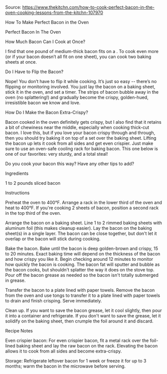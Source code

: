 Source: https://www.thekitchn.com/how-to-cook-perfect-bacon-in-the-oven-cooking-lessons-from-the-kitchn-107970

How To Make Perfect Bacon in the Oven

Perfect Bacon In The Oven

How Much Bacon Can I Cook at Once?


I find that one pound of medium-thick bacon fits on a . To cook even more (or if your bacon doesn’t all fit on one sheet), you can cook two baking sheets at once.

Do I Have to Flip the Bacon?


Nope! You don’t have to flip it while cooking. It’s just so easy -- there’s no flipping or monitoring involved. You just lay the bacon on a baking sheet, stick it in the oven, and set a timer. The strips of bacon bubble away in the oven (no splattering!) and gradually become the crispy, golden-hued, irresistible bacon we know and love.

How Do I Make the Bacon Extra-Crispy?


Bacon cooked in the oven definitely gets crispy, but I also find that it retains a bit of chewiness near the middle, especially when cooking thick-cut bacon. I love this, but if you love your bacon crispy through and through, then you should try baking it on top of a set over the baking sheet. Lifting the bacon up lets it cook from all sides and get even crispier. Just make sure to use an oven-safe cooling rack for baking bacon. This one below is one of our favorites: very sturdy, and a total steal!

Do you cook your bacon this way? Have any other tips to add?

Ingredients

1 to 2 pounds
sliced bacon

Instructions

Preheat the oven to 400°F. Arrange a rack in the lower third of the oven and heat to 400°F. If you're cooking 2 sheets of bacon, position a second rack in the top third of the oven.

Arrange the bacon on a baking sheet. Line 1 to 2 rimmed baking sheets with aluminum foil (this makes cleanup easier). Lay the bacon on the baking sheet(s) in a single layer. The bacon can be close together, but don't let it overlap or the bacon will stick during cooking.

Bake the bacon. Bake until the bacon is deep golden-brown and crispy, 15 to 20 minutes. Exact baking time will depend on the thickness of the bacon and how crispy you like it. Begin checking around 12 minutes to monitor how quickly the bacon is cooking. The bacon fat will sputter and bubble as the bacon cooks, but shouldn't splatter the way it does on the stove top. Pour off the bacon grease as needed so the bacon isn't totally submerged in grease.

Transfer the bacon to a plate lined with paper towels. Remove the bacon from the oven and use tongs to transfer it to a plate lined with paper towels to drain and finish crisping. Serve immediately.

Clean up. If you want to save the bacon grease, let it cool slightly, then pour it into a container and refrigerate. If you don't want to save the grease, let it solidify on the baking sheet, then crumple the foil around it and discard.

Recipe Notes

Even crispier bacon: For even crispier bacon, fit a metal rack over the foil-lined baking sheet and lay the raw bacon on the rack. Elevating the bacon allows it to cook from all sides and become extra-crispy.

Storage: Refrigerate leftover bacon for 1 week or freeze it for up to 3 months; warm the bacon in the microwave before serving.

